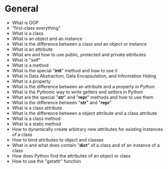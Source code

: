 # General

 - What is OOP  
 - “first-class everything”  
 - What is a class  
 - What is an object and an instance  
 - What is the difference between a class and an object or instance  
 - What is an attribute  
 - What are and how to use public, protected and private attributes  
 - What is "self"  
 - What is a method  
 - What is the special "__init__" method and how to use it  
 - What is Data Abstraction, Data Encapsulation, and Information Hiding  
 - What is a property  
 - What is the difference between an attribute and a property in Python  
 - What is the Pythonic way to write getters and setters in Python  
 - What are the special "__str__" and "__repr__" methods and how to use them  
 - What is the difference between "__str__" and "__repr__"  
 - What is a class attribute  
 - What is the difference between a object attribute and a class attribute  
 - What is a class method  
 - What is a static method  
 - How to dynamically create arbitrary new attributes for existing instances of a class  
 - How to bind attributes to object and classes  
 - What is and what does contain "__dict__" of a class and of an instance of a class  
 - How does Python find the attributes of an object or class  
 - How to use the "getattr" function  
